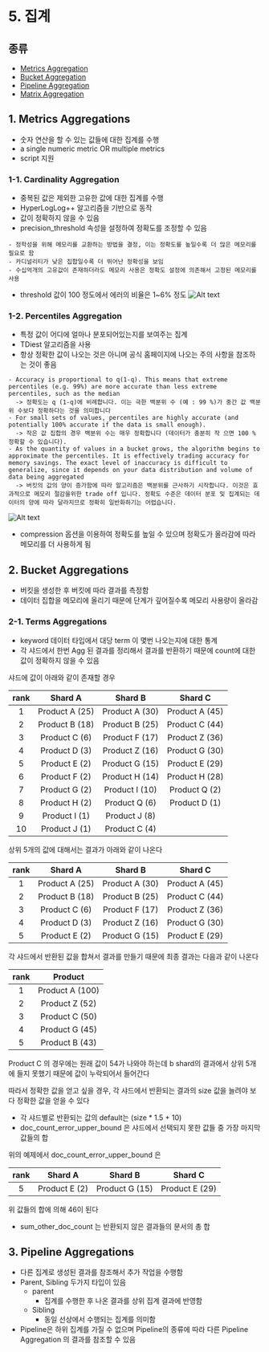 # 5. 집계
## 종류
- [Metrics Aggregation](https://www.elastic.co/guide/en/elasticsearch/reference/current/search-aggregations-metrics.html)
- [Bucket Aggregation](https://www.elastic.co/guide/en/elasticsearch/reference/current/search-aggregations-bucket.html)
- [Pipeline Aggregation](https://www.elastic.co/guide/en/elasticsearch/reference/current/search-aggregations-pipeline.html)
- [Matrix Aggregation](https://www.elastic.co/guide/en/elasticsearch/reference/current/search-aggregations-matrix.html)

## 1. Metrics Aggregations
- 숫자 연산을 할 수 있는 값들에 대한 집계를 수행
- a single numeric metric OR multiple metrics
- script 지원
### 1-1. Cardinality Aggregation
- 중복된 값은 제외한 고유한 값에 대한 집계를 수행
- HyperLogLog++ 알고리즘을 기반으로 동작
- 값이 정확하지 않을 수 있음
- precision_threshold 속성을 설정하여 정확도를 조정할 수 있음
```
- 정학성을 위해 메모리를 교환하는 방법을 결정, 이는 정확도를 높일수록 더 많은 메모리를 필요로 함
- 카디널리티가 낮은 집합일수록 더 뛰어난 정확성을 보임
- 수십억개의 고유값이 존재하더라도 메모리 사용은 정확도 설정에 의존해서 고정된 메모리를 사용
```
- threshold 값이 100 정도에서 에러의 비율은 1~6% 정도
![Alt text](https://www.elastic.co/guide/en/elasticsearch/reference/current/images/cardinality_error.png)

### 1-2. Percentiles Aggregation
- 특정 값이 어디에 얼마나 분포되어있는지를 보여주는 집계
- TDiest 알고리즘을 사용
- 항상 정확한 값이 나오는 것은 아니며 공식 홈페이지에 나오는 주의 사항을 참조하는 것이 좋음
```
- Accuracy is proportional to q(1-q). This means that extreme percentiles (e.g. 99%) are more accurate than less extreme percentiles, such as the median
  -> 정확도는 q (1-q)에 비례합니다. 이는 극한 백분위 수 (예 : 99 %)가 중간 값 백분위 수보다 정확하다는 것을 의미합니다
- For small sets of values, percentiles are highly accurate (and potentially 100% accurate if the data is small enough).
  -> 작은 값 집합의 경우 백분위 수는 매우 정확합니다 (데이터가 충분히 작 으면 100 % 정확할 수 있습니다).
- As the quantity of values in a bucket grows, the algorithm begins to approximate the percentiles. It is effectively trading accuracy for memory savings. The exact level of inaccuracy is difficult to generalize, since it depends on your data distribution and volume of data being aggregated
  -> 버킷의 값의 양이 증가함에 따라 알고리즘은 백분위를 근사하기 시작합니다. 이것은 효과적으로 메모리 절감을위한 trade off 입니다. 정확도 수준은 데이터 분포 및 집계되는 데이터의 양에 따라 달라지므로 정확히 일반화하기는 어렵습니다.
```
![Alt text](https://www.elastic.co/guide/en/elasticsearch/reference/current/images/percentiles_error.png)
 - compression 옵션을 이용하여 정확도를 높일 수 있으며 정확도가 올라감에 따라 메모리를 더 사용하게 됨
 
 ## 2. Bucket Aggregations
 - 버킷을 생성한 후 버킷에 따라 결과를 측정함
 - 데이터 집합을 메모리에 올리기 때문에 단계가 깊어질수록 메모리 사용량이 올라감
 ### 2-1. Terms Aggregations
 - keyword 데이터 타입에서 대당 term 이 몇번 나오는지에 대한 통계
 - 각 샤드에서 한번 Agg 된 결과를 정리해서 결과를 반환하기 때문에 count에 대한 값이 정확하지 않을 수 있음

 샤드에 값이 아래와 같이 존재할 경우

| rank | Shard A | Shard B | Shard C |
| :---: | :---: | :---: | :---: |
| 1 | Product A (25) | Product A (30) | Product A (45) |
| 2 | Product B (18) | Product B (25) | Product C (44) |
| 3 | Product C (6) | Product F (17) | Product Z (36) |
| 4 | Product D (3) | Product Z (16) | Product G (30) |
| 5 | Product E (2) | Product G (15) | Product E (29) |
| 6 | Product F (2) | Product H (14) | Product H (28) |
| 7 | Product G (2) | Product I (10) | Product Q (2) |
| 8 | Product H (2) | Product Q (6) | Product D (1) |
| 9 | Product I (1) | Product J (8) |   |
| 10 | Product J (1) | Product C (4) |   |

상위 5개의 값에 대해서는 결과가 아래와 같이 나온다

| rank | Shard A | Shard B | Shard C |
| :---: | :---: | :---: | :---: |
| 1 | Product A (25) | Product A (30) | Product A (45) |
| 2 | Product B (18) | Product B (25) | Product C (44) |
| 3 | Product C (6) | Product F (17) | Product Z (36) |
| 4 | Product D (3) | Product Z (16) | Product G (30) |
| 5 | Product E (2) | Product G (15) | Product E (29) |

각 샤드에서 반환된 값을 합쳐서 결과를 만들기 때문에 최종 결과는 다음과 같이 나온다

| rank | Product |
| :---: | :---: |
| 1 | Product A (100) |
| 2 | Product Z (52) | 
| 3 | Product C (50) | 
| 4 | Product G (45) | 
| 5 | Product B (43) |

Product C 의 경우에는 원래 값이 54가 나와야 하는데 b shard의 결과에서 상위 5개에 들지 못했기 때문에 값이 누락되어서 들어간다

따라서 정확한 값을 얻고 싶을 경우, 각 샤드에서 반환되는 결과의 size 값을 늘려야 보다 정확한 값을 얻을 수 있다   

- 각 샤드별로 반환되는 값의 default는 (size * 1.5 + 10)
- doc_count_error_upper_bound 은 샤드에서 선택되지 못한 값들 중 가장 마지막 값들의 합

위의 예제에서 doc_count_error_upper_bound 은

| rank | Shard A | Shard B | Shard C |
| :---: | :---: | :---: | :---: |
| 5 | Product E (2) | Product G (15) | Product E (29) |

위 값들의 합에 의해 46이 된다
- sum_other_doc_count 는 반환되지 않은 결과들의 문서의 총 합

## 3. Pipeline Aggregations
- 다른 집계로 생성된 결과를 참조해서 추가 작업을 수행함
- Parent, Sibling 두가지 타입이 있음
    - parent
        - 집계를 수행한 후 나온 결과를 상위 집계 결과에 반영함
    - Sibling
        - 동일 선상에서 수행되는 집계를 의미함
- Pipeline은 하위 집계를 가질 수 없으며 Pipeline의 종류에 따라 다른 Pipeline Aggregation 의 결과를 참조할 수 있음
